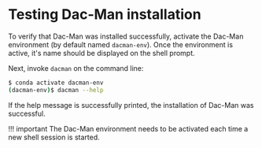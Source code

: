 # Testing Dac-Man installation

To verify that Dac-Man was installed successfully,
activate the Dac-Man environment (by default named `dacman-env`).
Once the environment is active, it's name should be displayed on the shell prompt.

Next, invoke `dacman` on the command line:

```sh
$ conda activate dacman-env
(dacman-env)$ dacman --help
```

If the help message is successfully printed, the installation of Dac-Man was successful.

!!! important
    The Dac-Man environment needs to be activated each time a new shell session is started.
